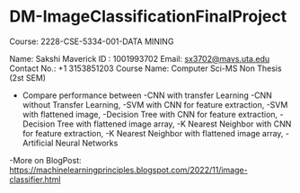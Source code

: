 # DM-ImageClassificationFinalProject
Course: 2228-CSE-5334-001-DATA MINING

Name: Sakshi
Maverick ID : 1001993702
Email: sx3702@mavs.uta.edu
Contact No.: +1 3153851203
Course Name: Computer Sci-MS Non Thesis (2st SEM)

- Compare performance between
    -CNN with transfer Learning
    -CNN without Transfer Learning,
    -SVM with CNN for feature extraction,
    -SVM with flattened image,
    -Decision Tree with CNN for feature extraction,
    -Decision Tree with flattened image array,
    -K Nearest Neighbor with CNN for feature extraction,
    -K Nearest Neighbor with flattened image array,
    -Artificial Neural Networks
 
 -More on BlogPost: https://machinelearningprinciples.blogspot.com/2022/11/image-classifier.html
